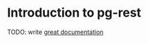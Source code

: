 # Introduction to pg-rest

TODO: write [great documentation](http://jacobian.org/writing/what-to-write/)
